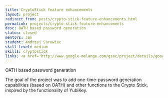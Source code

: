 ```yaml
---
title: CryptoStick feature enhancements
layout: project
redirect_from: posts/crypto-stick-feature-enhancements.html
permalink: projects/crypto-stick-feature-enhancements
desc: OATH based password generation
status: closed
mentors: Jan
student: Andrzej Surowiec
skill-level: medium
skills: cryptostick
links: <a href="http://www.google-melange.com/gsoc/project/details/google/gsoc2012/emeryth/5741031244955648">GSoC page</a>
---
```

OATH based password generation

The goal of the project was to add one-time-password generation capabilities (based on OATH) and other functions to the Crypto Stick, inspired by the functionality of YubiKey.
